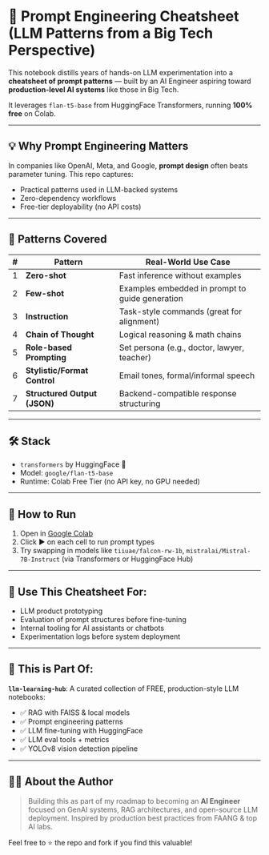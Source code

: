 # 🤖 Prompt Engineering Cheatsheet (LLM Patterns from a Big Tech Perspective)

This notebook distills years of hands-on LLM experimentation into a **cheatsheet of prompt patterns** — built by an AI Engineer aspiring toward **production-level AI systems** like those in Big Tech.

It leverages `flan-t5-base` from HuggingFace Transformers, running **100% free** on Colab.

---

## 💡 Why Prompt Engineering Matters
In companies like OpenAI, Meta, and Google, **prompt design** often beats parameter tuning. This repo captures:

- Practical patterns used in LLM-backed systems
- Zero-dependency workflows
- Free-tier deployability (no API costs)

---

## 🧪 Patterns Covered
| # | Pattern | Real-World Use Case |
|--|---------|---------------------|
| 1 | **Zero-shot** | Fast inference without examples |
| 2 | **Few-shot** | Examples embedded in prompt to guide generation |
| 3 | **Instruction** | Task-style commands (great for alignment) |
| 4 | **Chain of Thought** | Logical reasoning & math chains |
| 5 | **Role-based Prompting** | Set persona (e.g., doctor, lawyer, teacher) |
| 6 | **Stylistic/Format Control** | Email tones, formal/informal speech |
| 7 | **Structured Output (JSON)** | Backend-compatible response structuring |

---

## 🛠️ Stack
- `transformers` by HuggingFace 🤗
- Model: `google/flan-t5-base`
- Runtime: Colab Free Tier (no API key, no GPU needed)

---

## 🔧 How to Run
1. Open in [Google Colab](https://colab.research.google.com)
2. Click ▶️ on each cell to run prompt types
3. Try swapping in models like `tiiuae/falcon-rw-1b`, `mistralai/Mistral-7B-Instruct` (via Transformers or HuggingFace Hub)

---

## 🧠 Use This Cheatsheet For:
- LLM product prototyping
- Evaluation of prompt structures before fine-tuning
- Internal tooling for AI assistants or chatbots
- Experimentation logs before system deployment

---

## 🧩 This is Part Of:
**`llm-learning-hub`**: A curated collection of FREE, production-style LLM notebooks:

- ✅ RAG with FAISS & local models
- ✅ Prompt engineering patterns
- ✅ LLM fine-tuning with HuggingFace
- ✅ LLM eval tools + metrics
- ✅ YOLOv8 vision detection pipeline

---

## 🧑‍💻 About the Author
> Building this as part of my roadmap to becoming an **AI Engineer** focused on GenAI systems, RAG architectures, and open-source LLM deployment. Inspired by production best practices from FAANG & top AI labs.

Feel free to ⭐ the repo and fork if you find this valuable!

